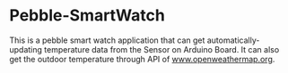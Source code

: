 # Pebble-SmartWatch
This is a pebble smart watch application that can get automatically-updating temperature data from the Sensor on Arduino Board. It can also get the outdoor temperature through API of www.openweathermap.org.

